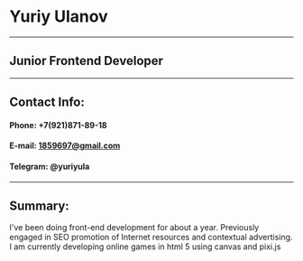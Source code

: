 # Yuriy Ulanov

---

## Junior Frontend Developer

---

## Contact Info:

#### Phone: +7(921)871-89-18

#### E-mail: 1859697@gmail.com

#### Telegram: @yuriyula

---

## Summary:

I've been doing front-end development for about a year. Previously engaged in SEO promotion of Internet resources and contextual advertising. I am currently developing online games in html 5 using canvas and pixi.js
